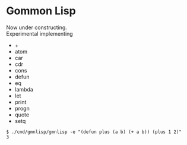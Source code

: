 Gommon Lisp
===========

Now under constructing.  
Experimental implementing

- \+
- atom
- car
- cdr
- cons
- defun
- eq
- lambda
- let
- print
- progn
- quote
- setq

```
$ ./cmd/gmnlisp/gmnlisp -e "(defun plus (a b) (+ a b)) (plus 1 2)"
3
```
